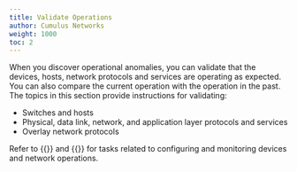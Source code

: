 ```yaml
---
title: Validate Operations
author: Cumulus Networks
weight: 1000
toc: 2
---
```

When you discover operational anomalies, you can validate that the devices, hosts, network protocols and services are operating as expected. You can also compare the current operation with the operation in the past. The topics in this section provide instructions for validating:

- Switches and hosts
- Physical, data link, network, and application layer protocols and services
- Overlay network protocols

Refer to {{<link title="Manage Configurations">}} and {{<link title="Monitor Operations">}} for tasks related to configuring and monitoring devices and network operations.
